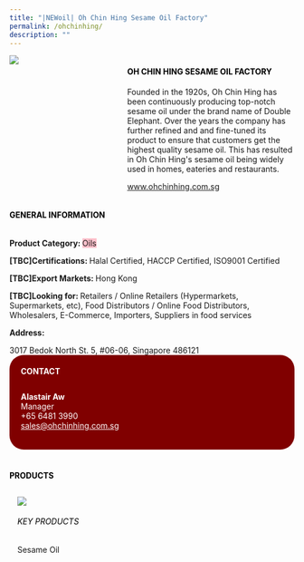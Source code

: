 ```yaml
---
title: "|NEWoil| Oh Chin Hing Sesame Oil Factory"
permalink: /ohchinhing/
description: ""
---
```

<head>
	<div class="flex-paragraph">
		<!--hi there! this is a comment and will provide you with instructional guides-->
		<!--insert booth number here!-->
		<p style="text-transform: uppercase"></p></div>
			<div class="flex-container" style="display: flex; flex-wrap: wrap;">
				<!--insert DOWNLOAD link of company logo between the " marks!-->
			<div class="card sgds" style="flex: 1 1 40%; display: block;"><img src="https://drive.google.com/u/0/uc?id=1fexe4sMuWpZLbAAWwLaAU2FKTThuy13u&export=download"></div>
	<div class="card-sgds" style="flex: 1 1 58%; display: block; margin-left: 3px">
		<h4 style="text-transform: uppercase; color: black;"><!--insert the exhibitor's name between the <b> tags here--><b>Oh Chin Hing Sesame Oil Factory</b></h4><!--insert the exhibitor's description between the <p> tags here-->
		<p>Founded in the 1920s, Oh Chin Hing has been continuously
producing top-notch sesame oil under the brand name of Double
Elephant. Over the years the company has further refined and and
fine-tuned its product to ensure that customers get the highest
quality sesame oil. This has resulted in Oh Chin Hing's sesame oil
being widely used in homes, eateries and restaurants.</p>
		<!--insert the exhibitor's website link, making sure there is "https:// www." present please. make sure the entire https link goes in between the " marks-->
		<p><a href="www.ohchinhing.com.sg" target="_blank"><!--insert the www website link here (no need for https)-->www.ohchinhing.com.sg</a></p>
	</div>
</div>
</head>

<body>
	<h4 style="text-transform: uppercase; color: black;"><b>General Information</b></h4>
		<div class="flex-container" style="display: flex; flex-wrap: wrap;">
			<div class="card sgds" style="flex: 1 1 65%; display: block; align-self: stretch">
			<div class="flex-paragraph">
			<p><b>Product Category: </b><span style=" background-color: pink; border-radius: 10 px;"><!--insert the exhibitor's pdt cat between the <p> tags here-->Oils</span></p> 
				<p><b>[TBC]Certifications: </b><!--insert all the exhibitor's certifications between the </b> and </p> here-->Halal Certified, HACCP Certified, ISO9001 Certified</p>
			<p><b>[TBC]Export Markets: </b><!--insert all the exhibitor's export markets between the </b> and </p> here-->Hong Kong</p>
			<p style="margin-bottom: 10px;"><b>[TBC]Looking for: </b><!--insert all the exhibitor's potential business partners between the </b> and </p> here-->Retailers / Online Retailers (Hypermarkets, Supermarkets, etc), Food Distributors / Online Food Distributors, Wholesalers, E-Commerce, Importers, Suppliers in food services</p><p><b>Address: </b><!--insert all the exhibitor's address the </b> and </p> here--></p> 3017 Bedok North St. 5, #06-06, Singapore 486121
			</div>
		</div>
		<div class="card sgds" style="flex: 1 1 35%; padding: 10px; display: block; background-color: maroon; border-radius: 25px; align-self: center;">
		<h4 style="color: white; margin-top: 10px; margin-left: 10px;">CONTACT</h4>
		<div class="flex-paragraph">
			<!--replace with exhibitor's: -->
			<p style="padding: 10px; color: white;"><b><!-- POC name-->Alastair Aw</b><br><!-- designation-->Manager<br><!--contact number-->+65 6481 3990<br><!-- for linking purposes, insert their email after "mailto:"...--><a href="mailto:sales@ohchinhing.com.sg" style="color: white;"><!--...and also include the display email before </a> here-->sales@ohchinhing.com.sg</a></p>
		</div>
			</div>
		</div>
	<br>
		<h4 style="text-transform: uppercase; color: black;"><b>products</b></h4>
<div style="display: flex; flex-wrap: wrap;">
  <div class="card sgds" style="flex: 1 1 47%; margin: 10px; display: block;"><!--insert the exhibitor's DOWNLOAD image for product between the " marks here-->
	<div class="flex-image" style="display: block;"><img src="https://doc-0s-3s-docs.googleusercontent.com/docs/securesc/69isnljd6u5lkd2esi0uo09d7a1dfqf2/90berqdo93uguhrjrsfrlr7grmdshim3/1676208375000/12105796777324072886/12105796777324072886/16YeZnt4r2jhVXT0gYbxN2W0YBMsDcOTt?e=download&ax=AB85Z1A7ogaShUZmuFiSQ9oo1sz5AMiVIaeOM8O-EHVgazIMDLKvPNBxyUvXIp-Xs7LwT1C7hfvQQRb5xrAJPk7FDymMRmUSYZS7hom8F04ga_wCihSjMLTD89NwP_vfPs_5rFjBjavrHddoi-WqLVG6X38gHbS5Z-31TK2dD1NMUUax5eSF5m3VVxq1n6Khnmwz3ZctF-utOiTALGc_Q5c7pktmM0Gt2pcBeAfK1Ggjw4dJWW6XWcsRQ_QqkderzRYk0Y90wSmpA3ePe7td0PrKOly5JDo8YALwVBcqe0RzJ5QU0L85ia21PF3ANvDrNYGSIRXQOGLk1x6nY7fpn25M3JoPzYOK46uLksajCVuMlvYhbSaCiHpzJfNCPe8ynGOjOW4Sh6xLAfbht1aYWXKl91ac8gEEM-FWJnP2jHsovEmaVKwh5srBz4er0xk6K74tKOr_q8x0mMNI0EhwStakCcxZuzpZbI5af7Fj8aA_XyyGiWOW8G8xDVp8zmz2nrx585JroncYOuvp9ppVh_MpsrYf7IOH-gIRFIxjnPam_Uw8QpFdMTUenJLOo8gBbt1K2u-f6Zthi2l4XIlarYgdJgktSrl8CyKdMKN25OQk8Y-vxReenuJ3Kc-c4sbgecLF9Nj6m24vU-E8lzFH2Y2OVvcDL83Au-9ilKgBhLSdvGmoR2DGL9cFIdk-VGhtr911sh_Fzp9fv4FHnufHX9bE3rWCJHFqRrGvhoh0IWaMsETgLPhdMWCR4wVGTVOAY6R5OWIg7VZqy2_06IUB2q6jKpo--_au7TVXmMq60V9VvwVxR6RJgmI9Bn3YugaVxIKQUcbF7Dba7Ec8Q-SVzQrg0cDfv5Tztip1WC8WP8XwUylVtFI1QilZ9IOExp67LACaInaMtpdZnxZfl6I_GpID35AijlaTkmrHj-k&uuid=008598c7-6252-452b-bb8c-d28db12c9b58&authuser=0"></div>
	<div class="flex-paragraph">
		<h6 style="text-transform: uppercase; color: black;"><!--insert product name before </h6> and product description after <p>-->Key Products</h6>
Sesame Oil


</p></div>